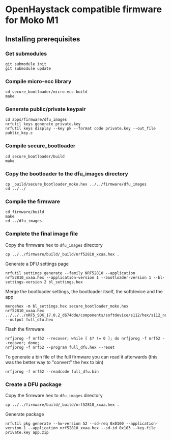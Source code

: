 # OpenHaystack compatible firmware for Moko M1

## Installing prerequisites 

### Get submodules
```
git submodule init
git submodule update
```

### Compile micro-ecc library
```
cd secure_bootloader/micro-ecc-build
make
```

### Generate public/private keypair
```
cd apps/firmware/dfu_images
nrfutil keys generate private.key
nrfutil keys display --key pk --format code private.key --out_file public_key.c
```

### Compile secure_bootloader
```
cd secure_bootloader/build
make
```

### Copy the bootloader to the dfu_images directory
```
cp _build/secure_bootloader_moko.hex ../../firmware/dfu_images
cd ../../
```

### Compile the firmware
```
cd firmware/build
make
cd ../dfu_images
```

### Complete the final image file
Copy the firmware hex to `dfu_images` directory
```
cp ../../firmware/build/_build/nrf52810_xxaa.hex . 
```

Generate a DFU settings page
```
nrfutil settings generate --family NRF52810 --application nrf52810_xxaa.hex --application-version 1 --bootloader-version 1 --bl-settings-version 2 bl_settings.hex
```

Merge the bootloader settings, the bootloader itself, the softdevice and the app
```
mergehex -m bl_settings.hex secure_bootloader_moko.hex nrf52810_xxaa.hex ../../../nRF5_SDK_17.0.2_d674dde/components/softdevice/s112/hex/s112_nrf52_7.2.0_softdevice.hex --output full_dfu.hex
```

Flash the firmware
```
nrfjprog -f nrf52 --recover; while [ $? != 0 ]; do nrfjprog -f nrf52 --recover; done;
nrfjprog -f nrf52 --program full_dfu.hex --reset
```

To generate a bin file of the full firmware you can read it afterwards (this was the better way to "convert" the hex to bin)
```
nrfjprog -f nrf52 --readcode full_dfu.bin
```

### Create a DFU package
Copy the firmware hex to `dfu_images` directory
```
cp ../../firmware/build/_build/nrf52810_xxaa.hex . 
```

Generate package
```
nrfutil pkg generate --hw-version 52 --sd-req 0x0100 --application-version 1 --application nrf52810_xxaa.hex --sd-id 0x103 --key-file private.key app.zip
```